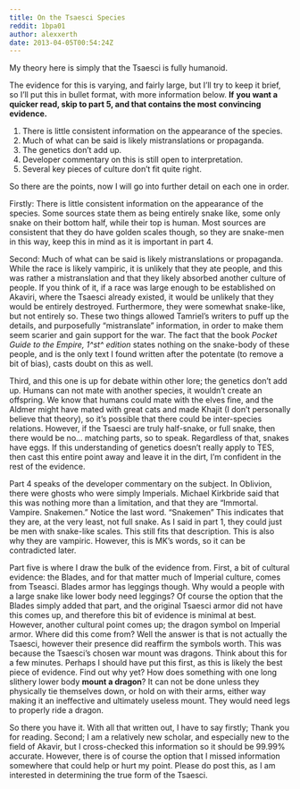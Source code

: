 ```yaml
---
title: On the Tsaesci Species
reddit: 1bpa01
author: alexxerth
date: 2013-04-05T00:54:24Z
---
```


My theory here is simply that the Tsaesci is fully humanoid.

The evidence for this is varying, and fairly large, but I’ll try to keep it
brief, so I’ll put this in bullet format, with more information below. **If**
**you want a quicker read, skip to part 5, and that contains the most**
**convincing evidence.**

1. There is little consistent information on the appearance of the species.
1. Much of what can be said is likely mistranslations or propaganda.
1. The genetics don’t add up.
1. Developer commentary on this is still open to interpretation.
1. Several key pieces of culture don’t fit quite right.

So there are the points, now I will go into further detail on each one in order.

Firstly: There is little consistent information on the appearance of the
species. Some sources state them as being entirely snake like, some only snake
on their bottom half, while their top is human. Most sources are consistent that
they do have golden scales though, so they are snake-men in this way, keep this
in mind as it is important in part 4.

Second: Much of what can be said is likely mistranslations or propaganda. While
the race is likely vampiric, it is unlikely that they ate people, and this was
rather a mistranslation and that they likely absorbed another culture of people.
If you think of it, if a race was large enough to be established on Akaviri,
where the Tsaesci already existed, it would be unlikely that they would be
entirely destroyed. Furthermore, they were somewhat snake-like, but not entirely
so. These two things allowed Tamriel’s writers to puff up the details, and
purposefully “mistranslate” information, in order to make them seem scarier and
gain support for the war. The fact that the book _Pocket Guide to the Empire,_
_1^st^ edition_ states nothing on the snake-body of these people, and is the
only text I found written after the potentate (to remove a bit of bias), casts
doubt on this as well.

Third, and this one is up for debate within other lore; the genetics don’t add
up. Humans can not mate with another species, it wouldn’t create an offspring.
We know that humans could mate with the elves fine, and the Aldmer might have
mated with great cats and made Khajit (I don’t personally believe that theory),
so it’s possible that there could be inter-species relations. However, if the
Tsaesci are truly half-snake, or full snake, then there would be no… matching
parts, so to speak. Regardless of that, snakes have eggs. If this understanding
of genetics doesn’t really apply to TES, then cast this entire point away and
leave it in the dirt, I’m confident in the rest of the evidence.

Part 4 speaks of the developer commentary on the subject. In Oblivion, there
were ghosts who were simply Imperials. Michael Kirkbride said that this was
nothing more than a limitation, and that they are “Immortal. Vampire. Snakemen.”
Notice the last word. “Snakemen” This indicates that they are, at the very
least, not full snake. As I said in part 1, they could just be men with
snake-like scales. This still fits that description. This is also why they are
vampiric. However, this is MK’s words, so it can be contradicted later.

Part five is where I draw the bulk of the evidence from. First, a bit of
cultural evidence: the Blades, and for that matter much of Imperial culture,
comes from Tseasci. Blades armor has leggings though. Why would a people with a
large snake like lower body need leggings? Of course the option that the Blades
simply added that part, and the original Tsaesci armor did not have this comes
up, and therefore this bit of evidence is minimal at best. However, another
cultural point comes up; the dragon symbol on Imperial armor. Where did this
come from? Well the answer is that is not actually the Tsaesci, however their
presence did reaffirm the symbols worth. This was because the Tsaesci’s chosen
war mount was dragons. Think about this for a few minutes. Perhaps I should have
put this first, as this is likely the best piece of evidence. Find out why yet?
How does something with one long slithery lower body **mount a dragon**? It can
not be done unless they physically tie themselves down, or hold on with their
arms, either way making it an ineffective and ultimately useless mount. They
would need legs to properly ride a dragon.

So there you have it. With all that written out, I have to say firstly; Thank
you for reading. Second; I am a relatively new scholar, and especially new to
the field of Akavir, but I cross-checked this information so it should be 99.99%
accurate. However, there is of course the option that I missed information
somewhere that could help or hurt my point. Please do post this, as I am
interested in determining the true form of the Tsaesci.
